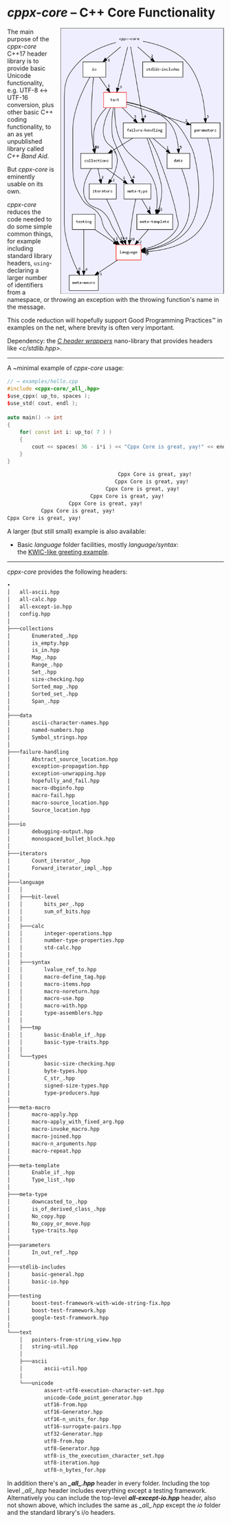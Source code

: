 # *cppx-core* – C++ Core Functionality

<img align="right" width="380" style="padding-left: 1em" src="images/folder-dependencies.png">

The main purpose of the *cppx-core* C++17 header library is to provide basic Unicode functionality, e.g. UTF-8 ↔ UTF-16 conversion, plus other basic C++ coding functionality, to an as yet unpublished library called *C++ Band Aid*.

But *cppx-core* is eminently usable on its own.

*cppx-core* reduces the code needed to do some simple common things, for example including standard library headers, `using`-declaring a larger number of identifiers from a namespace, or throwing an exception with the throwing function's name in the message.

This code reduction will hopefully support Good Programming Practices&trade; in examples on the net, where brevity is often very important.

Dependency: the [*C header wrappers*](https://github.com/alf-p-steinbach/C-header-wrappers) nano-library that provides headers like *\<c/stdlib.hpp\>*.

---

A ~minimal example of *cppx-core* usage:

~~~cpp
// → examples/hello.cpp
#include <cppx-core/_all_.hpp>
$use_cppx( up_to, spaces );
$use_std( cout, endl );

auto main() -> int
{
    for( const int i: up_to( 7 ) )
    {
        cout << spaces( 36 - i*i ) << "Cppx Core is great, yay!" << endl;
    }
}
~~~

~~~txt
                                    Cppx Core is great, yay!
                                   Cppx Core is great, yay!
                                Cppx Core is great, yay!
                           Cppx Core is great, yay!
                    Cppx Core is great, yay!
           Cppx Core is great, yay!
Cppx Core is great, yay!
~~~

A larger (but still small) example is also available:
 
 * Basic *language* folder facilities, mostly *language/syntax*:  
  the [KWIC-like greeting example](example-kwic.md).


<div></div>

---

*cppx-core* provides the following headers:

~~~ txt
•
│   all-ascii.hpp
│   all-calc.hpp
│   all-except-io.hpp
│   config.hpp
│   
├───collections
│       Enumerated_.hpp
│       is_empty.hpp
│       is_in.hpp
│       Map_.hpp
│       Range_.hpp
│       Set_.hpp
│       size-checking.hpp
│       Sorted_map_.hpp
│       Sorted_set_.hpp
│       Span_.hpp
│       
├───data
│       ascii-character-names.hpp
│       named-numbers.hpp
│       Symbol_strings.hpp
│       
├───failure-handling
│       Abstract_source_location.hpp
│       exception-propagation.hpp
│       exception-unwrapping.hpp
│       hopefully_and_fail.hpp
│       macro-dbginfo.hpp
│       macro-fail.hpp
│       macro-source_location.hpp
│       Source_location.hpp
│       
├───io
│       debugging-output.hpp
│       monospaced_bullet_block.hpp
│       
├───iterators
│       Count_iterator_.hpp
│       Forward_iterator_impl_.hpp
│       
├───language
│   │   
│   ├───bit-level
│   │       bits_per_.hpp
│   │       sum_of_bits.hpp
│   │       
│   ├───calc
│   │       integer-operations.hpp
│   │       number-type-properties.hpp
│   │       std-calc.hpp
│   │       
│   ├───syntax
│   │       lvalue_ref_to.hpp
│   │       macro-define_tag.hpp
│   │       macro-items.hpp
│   │       macro-noreturn.hpp
│   │       macro-use.hpp
│   │       macro-with.hpp
│   │       type-assemblers.hpp
│   │       
│   ├───tmp
│   │       basic-Enable_if_.hpp
│   │       basic-type-traits.hpp
│   │       
│   └───types
│           basic-size-checking.hpp
│           byte-types.hpp
│           C_str_.hpp
│           signed-size-types.hpp
│           type-producers.hpp
│           
├───meta-macro
│       macro-apply.hpp
│       macro-apply_with_fixed_arg.hpp
│       macro-invoke_macro.hpp
│       macro-joined.hpp
│       macro-n_arguments.hpp
│       macro-repeat.hpp
│       
├───meta-template
│       Enable_if_.hpp
│       Type_list_.hpp
│       
├───meta-type
│       downcasted_to_.hpp
│       is_of_derived_class_.hpp
│       No_copy.hpp
│       No_copy_or_move.hpp
│       type-traits.hpp
│       
├───parameters
│       In_out_ref_.hpp
│       
├───stdlib-includes
│       basic-general.hpp
│       basic-io.hpp
│       
├───testing
│       boost-test-framework-with-wide-string-fix.hpp
│       boost-test-framework.hpp
│       google-test-framework.hpp
│       
└───text
    │   pointers-from-string_view.hpp
    │   string-util.hpp
    │   
    ├───ascii
    │       ascii-util.hpp
    │       
    └───unicode
            assert-utf8-execution-character-set.hpp
            unicode-Code_point_generator.hpp
            utf16-from.hpp
            utf16-Generator.hpp
            utf16-n_units_for.hpp
            utf16-surrogate-pairs.hpp
            utf32-Generator.hpp
            utf8-from.hpp
            utf8-Generator.hpp
            utf8-is_the_execution_character_set.hpp
            utf8-iteration.hpp
            utf8-n_bytes_for.hpp
~~~

In addition there's an ***\_all\_.hpp*** header in every folder. Including the top level <i>\_all\_.hpp</i> header includes everything except a testing framework. Alternatively you can include the top-level ***all-except-io.hpp*** header, also not shown above, which includes the same as *\_all\_.hpp* except the *io* folder and the standard library's i/o headers.

